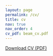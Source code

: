 ```yaml
---
layout: page
permalink: /cv/
title: cv
nav: true
nav_order: 4
cv_pdf: beam_cv.pdf
---
```


[Download CV (PDF)](../assets/pdf/beam_cv.pdf)

